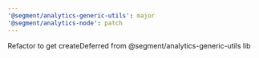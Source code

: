 ```yaml
---
'@segment/analytics-generic-utils': major
'@segment/analytics-node': patch
---
```


Refactor to get createDeferred from @segment/analytics-generic-utils lib
